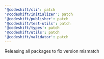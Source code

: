 ```yaml
---
'@codeshift/cli': patch
'@codeshift/initializer': patch
'@codeshift/publisher': patch
'@codeshift/test-utils': patch
'@codeshift/types': patch
'@codeshift/utils': patch
'@codeshift/validator': patch
---
```


Releasing all packages to fix version mismatch
